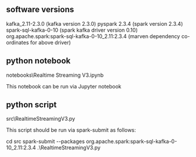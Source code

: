 ## software versions

kafka_2.11-2.3.0 (kafka version 2.3.0)
pyspark 2.3.4 (spark version 2.3.4)
spark-sql-kafka-0-10 (spark kafka driver version 0.10)
org.apache.spark:spark-sql-kafka-0-10_2.11:2.3.4 (marven dependency co-ordinates for above driver)

## python notebook

notebooks\Realtime Streaming V3.ipynb

This notebook can be run via Jupyter notebook

## python script

src\RealtimeStreamingV3.py

This script should be run via spark-submit as follows:

cd src
spark-submit --packages org.apache.spark:spark-sql-kafka-0-10_2.11:2.3.4 .\RealtimeStreamingV3.py